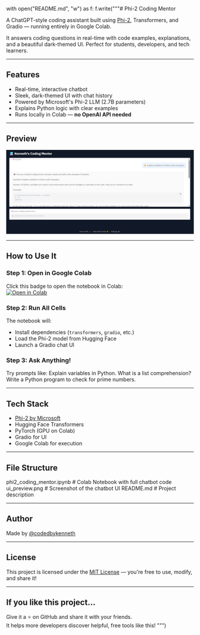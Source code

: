 with open("README.md", "w") as f:
    f.write("""# Phi-2 Coding Mentor

A ChatGPT-style coding assistant built using [Phi-2](https://huggingface.co/microsoft/phi-2), Transformers, and Gradio — running entirely in Google Colab.

It answers coding questions in real-time with code examples, explanations, and a beautiful dark-themed UI. Perfect for students, developers, and tech learners.

---

## Features

- Real-time, interactive chatbot
- Sleek, dark-themed UI with chat history
- Powered by Microsoft's Phi-2 LLM (2.7B parameters)
- Explains Python logic with clear examples
- Runs locally in Colab — **no OpenAI API needed**

---

## Preview

<p align="center">
  <img src="phi2_ui_preview.png" width="700" alt="UI Preview"/>
</p>

---

##  How to Use It

###  Step 1: Open in Google Colab

Click this badge to open the notebook in Colab:  
[![Open in Colab](https://colab.research.google.com/assets/colab-badge.svg)](https://colab.research.google.com/)

###  Step 2: Run All Cells

The notebook will:
- Install dependencies (`transformers`, `gradio`, etc.)
- Load the Phi-2 model from Hugging Face
- Launch a Gradio chat UI

###  Step 3: Ask Anything!

Try prompts like:
Explain variables in Python.
What is a list comprehension?
Write a Python program to check for prime numbers.


---

##  Tech Stack

-  [Phi-2 by Microsoft](https://huggingface.co/microsoft/phi-2)
-  Hugging Face Transformers
-  PyTorch (GPU on Colab)
- Gradio for UI
- Google Colab for execution

---

##  File Structure
phi2_coding_mentor.ipynb # Colab Notebook with full chatbot code
ui_preview.png # Screenshot of the chatbot UI
README.md # Project description

---

##  Author

Made  by [@codedbykenneth](https://github.com/codedbykenneth)

---

##  License

This project is licensed under the [MIT License](https://opensource.org/licenses/MIT) — you're free to use, modify, and share it!

---

##  If you like this project...

Give it a ⭐ on GitHub and share it with your friends.  
It helps more developers discover helpful, free tools like this!
""")





